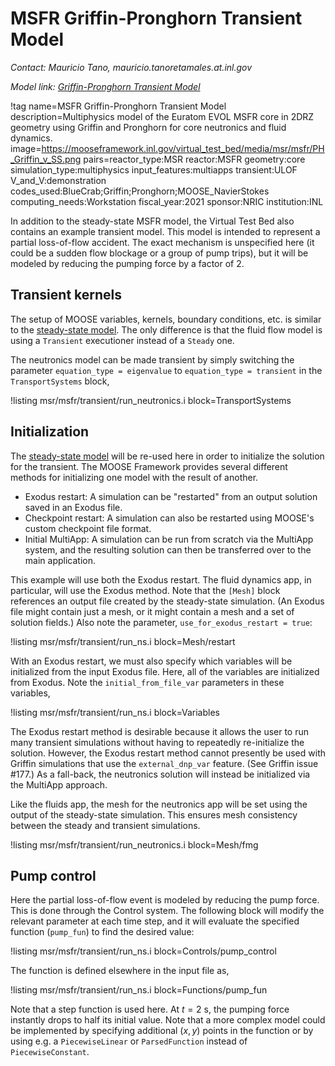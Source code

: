 # MSFR Griffin-Pronghorn Transient Model

*Contact: Mauricio Tano, mauricio.tanoretamales.at.inl.gov*

*Model link: [Griffin-Pronghorn Transient Model](https://github.com/idaholab/virtual_test_bed/tree/devel/msr/msfr/transient)*

!tag name=MSFR Griffin-Pronghorn Transient Model
     description=Multiphysics model of the Euratom EVOL MSFR core in 2DRZ geometry using Griffin and Pronghorn for core neutronics and fluid dynamics.
     image=https://mooseframework.inl.gov/virtual_test_bed/media/msr/msfr/PH_Griffin_v_SS.png
     pairs=reactor_type:MSR
                       reactor:MSFR
                       geometry:core
                       simulation_type:multiphysics
                       input_features:multiapps
                       transient:ULOF
                       V_and_V:demonstration
                       codes_used:BlueCrab;Griffin;Pronghorn;MOOSE_NavierStokes
                       computing_needs:Workstation
                       fiscal_year:2021
                       sponsor:NRIC
                       institution:INL

In addition to the steady-state MSFR model, the Virtual Test Bed also contains
an example transient model. This model is intended to represent a partial
loss-of-flow accident. The exact mechanism is unspecified here (it could be a
sudden flow blockage or a group of pump trips), but it will be modeled by reducing the pumping force by a factor of 2.

## Transient kernels

The setup of MOOSE variables, kernels, boundary conditions, etc. is similar to
the [steady-state model](msfr/griffin_pgh_model.md). The only difference is that the fluid flow model is using a `Transient` executioner instead of a
`Steady` one.

The neutronics model can be made transient by simply switching the parameter
`equation_type = eigenvalue` to `equation_type = transient` in the
`TransportSystems` block,

!listing msr/msfr/transient/run_neutronics.i block=TransportSystems

## Initialization

The [steady-state model](msfr/griffin_pgh_model.md) will be re-used here in
order to initialize the solution for the transient. The MOOSE Framework provides
several different methods for initializing one model with the result of another.

- Exodus restart: A simulation can be "restarted" from an output solution saved
  in an Exodus file.
- Checkpoint restart: A simulation can also be restarted using MOOSE's custom
  checkpoint file format.
- Initial MultiApp: A simulation can be run from scratch via the MultiApp
  system, and the resulting solution can then be transferred over to the main
  application.

This example will use both the Exodus restart.
The fluid dynamics app, in particular, will use the Exodus method. Note that the
`[Mesh]` block references an output file created by the steady-state simulation.
(An Exodus file might contain just a mesh, or it might contain a mesh and a set
of solution fields.) Also note the parameter, `use_for_exodus_restart = true`:

!listing msr/msfr/transient/run_ns.i block=Mesh/restart

With an Exodus restart, we must also specify which variables will be initialized
from the input Exodus file. Here, all of the variables are initialized from
Exodus. Note the `initial_from_file_var` parameters in these variables,

!listing msr/msfr/transient/run_ns.i block=Variables

The Exodus restart method is desirable because it allows the user to run many
transient simulations without having to repeatedly re-initialize the solution.
However, the Exodus restart method cannot presently be used with Griffin
simulations that use the `external_dnp_var` feature. (See Griffin issue #177.)
As a fall-back, the neutronics solution will instead be initialized via the
MultiApp approach.

Like the fluids app, the mesh for the neutronics app will be set using the
output of the steady-state simulation. This ensures mesh consistency between the
steady and transient simulations.

!listing msr/msfr/transient/run_neutronics.i block=Mesh/fmg

## Pump control

Here the partial loss-of-flow event is modeled by reducing the pump force. This
is done through the Control system. The following block will modify the relevant
parameter at each time step, and it will evaluate the specified function
(`pump_fun`) to find the desired value:

!listing msr/msfr/transient/run_ns.i block=Controls/pump_control

The function is defined elsewhere in the input file as,

!listing msr/msfr/transient/run_ns.i block=Functions/pump_fun

Note that a step function is used here. At $t = 2~\text{s}$, the pumping force
instantly drops to half its initial value. Note that a more complex model could
be implemented by specifying additional $(x, y)$ points in the function or by
using e.g. a `PiecewiseLinear` or `ParsedFunction` instead of
`PiecewiseConstant`.
